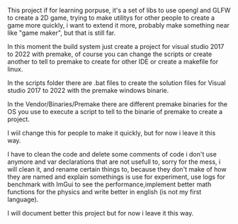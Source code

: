 This project if for learning porpuse, it's a set of libs to use opengl and GLFW to create a 2D game, trying to make utilitys for other people to create a game more quickly,
i want to extend it more, probably make something near like "game maker", but that is still far.

In this moment the build system just create a project for visual studio 2017 to 2022 with premake, of course you can change the scripts or create another to tell to premake to create for other IDE or create a makefile for linux.

In the scripts folder there are .bat files to create the solution files for Visual studio 2017 to 2022 with the premake windows binarie.

In the Vendor/Binaries/Premake there are different premake binaries for the OS you use to execute a script to tell to the binarie of premake to create a project.

I wiil change this for people to make it quickly, but for now i leave it this way.

I have to clean the code and delete some comments of code i don't use anymore and var declarations that are not usefull to, sorry for the mess, i will clean it, and rename
certain things to, because they don't make of how they are named and explain somethings is use for experiment, use logs for benchmark with ImGui to see the performance,implement better math functions for the physics and write better in english (is not my first language).

I will document better this project but for now i leave it this way.